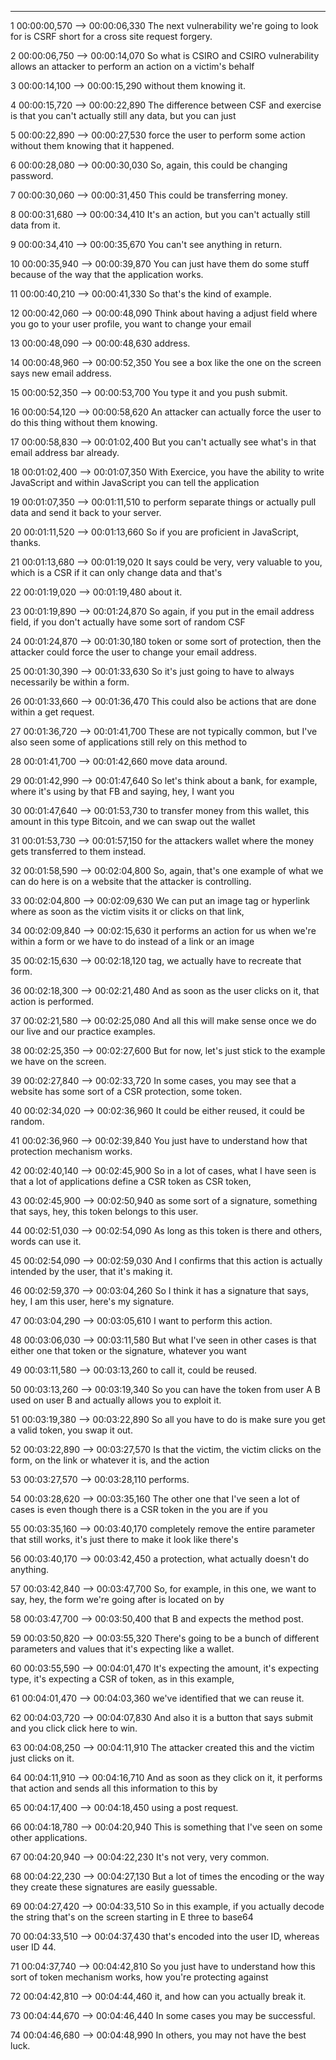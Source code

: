 









---

1
00:00:00,570 --> 00:00:06,330
The next vulnerability we're going to look for is CSRF short for a cross site request forgery.

2
00:00:06,750 --> 00:00:14,070
So what is CSIRO and CSIRO vulnerability allows an attacker to perform an action on a victim's behalf

3
00:00:14,100 --> 00:00:15,290
without them knowing it.

4
00:00:15,720 --> 00:00:22,890
The difference between CSF and exercise is that you can't actually still any data, but you can just

5
00:00:22,890 --> 00:00:27,530
force the user to perform some action without them knowing that it happened.

6
00:00:28,080 --> 00:00:30,030
So, again, this could be changing password.

7
00:00:30,060 --> 00:00:31,450
This could be transferring money.

8
00:00:31,680 --> 00:00:34,410
It's an action, but you can't actually still data from it.

9
00:00:34,410 --> 00:00:35,670
You can't see anything in return.

10
00:00:35,940 --> 00:00:39,870
You can just have them do some stuff because of the way that the application works.

11
00:00:40,210 --> 00:00:41,330
So that's the kind of example.

12
00:00:42,060 --> 00:00:48,090
Think about having a adjust field where you go to your user profile, you want to change your email

13
00:00:48,090 --> 00:00:48,630
address.

14
00:00:48,960 --> 00:00:52,350
You see a box like the one on the screen says new email address.

15
00:00:52,350 --> 00:00:53,700
You type it and you push submit.

16
00:00:54,120 --> 00:00:58,620
An attacker can actually force the user to do this thing without them knowing.

17
00:00:58,830 --> 00:01:02,400
But you can't actually see what's in that email address bar already.

18
00:01:02,400 --> 00:01:07,350
With Exercice, you have the ability to write JavaScript and within JavaScript you can tell the application

19
00:01:07,350 --> 00:01:11,510
to perform separate things or actually pull data and send it back to your server.

20
00:01:11,520 --> 00:01:13,660
So if you are proficient in JavaScript, thanks.

21
00:01:13,680 --> 00:01:19,020
It says could be very, very valuable to you, which is a CSR if it can only change data and that's

22
00:01:19,020 --> 00:01:19,480
about it.

23
00:01:19,890 --> 00:01:24,870
So again, if you put in the email address field, if you don't actually have some sort of random CSF

24
00:01:24,870 --> 00:01:30,180
token or some sort of protection, then the attacker could force the user to change your email address.

25
00:01:30,390 --> 00:01:33,630
So it's just going to have to always necessarily be within a form.

26
00:01:33,660 --> 00:01:36,470
This could also be actions that are done within a get request.

27
00:01:36,720 --> 00:01:41,700
These are not typically common, but I've also seen some of applications still rely on this method to

28
00:01:41,700 --> 00:01:42,660
move data around.

29
00:01:42,990 --> 00:01:47,640
So let's think about a bank, for example, where it's using by that FB and saying, hey, I want you

30
00:01:47,640 --> 00:01:53,730
to transfer money from this wallet, this amount in this type Bitcoin, and we can swap out the wallet

31
00:01:53,730 --> 00:01:57,150
for the attackers wallet where the money gets transferred to them instead.

32
00:01:58,590 --> 00:02:04,800
So, again, that's one example of what we can do here is on a website that the attacker is controlling.

33
00:02:04,800 --> 00:02:09,630
We can put an image tag or hyperlink where as soon as the victim visits it or clicks on that link,

34
00:02:09,840 --> 00:02:15,630
it performs an action for us when we're within a form or we have to do instead of a link or an image

35
00:02:15,630 --> 00:02:18,120
tag, we actually have to recreate that form.

36
00:02:18,300 --> 00:02:21,480
And as soon as the user clicks on it, that action is performed.

37
00:02:21,580 --> 00:02:25,080
And all this will make sense once we do our live and our practice examples.

38
00:02:25,350 --> 00:02:27,600
But for now, let's just stick to the example we have on the screen.

39
00:02:27,840 --> 00:02:33,720
In some cases, you may see that a website has some sort of a CSR protection, some token.

40
00:02:34,020 --> 00:02:36,960
It could be either reused, it could be random.

41
00:02:36,960 --> 00:02:39,840
You just have to understand how that protection mechanism works.

42
00:02:40,140 --> 00:02:45,900
So in a lot of cases, what I have seen is that a lot of applications define a CSR token as CSR token,

43
00:02:45,900 --> 00:02:50,940
as some sort of a signature, something that says, hey, this token belongs to this user.

44
00:02:51,030 --> 00:02:54,090
As long as this token is there and others, words can use it.

45
00:02:54,090 --> 00:02:59,030
And I confirms that this action is actually intended by the user, that it's making it.

46
00:02:59,370 --> 00:03:04,260
So I think it has a signature that says, hey, I am this user, here's my signature.

47
00:03:04,290 --> 00:03:05,610
I want to perform this action.

48
00:03:06,030 --> 00:03:11,580
But what I've seen in other cases is that either one that token or the signature, whatever you want

49
00:03:11,580 --> 00:03:13,260
to call it, could be reused.

50
00:03:13,260 --> 00:03:19,340
So you can have the token from user A B used on user B and actually allows you to exploit it.

51
00:03:19,380 --> 00:03:22,890
So all you have to do is make sure you get a valid token, you swap it out.

52
00:03:22,890 --> 00:03:27,570
Is that the victim, the victim clicks on the form, on the link or whatever it is, and the action

53
00:03:27,570 --> 00:03:28,110
performs.

54
00:03:28,620 --> 00:03:35,160
The other one that I've seen a lot of cases is even though there is a CSR token in the you are if you

55
00:03:35,160 --> 00:03:40,170
completely remove the entire parameter that still works, it's just there to make it look like there's

56
00:03:40,170 --> 00:03:42,450
a protection, what actually doesn't do anything.

57
00:03:42,840 --> 00:03:47,700
So, for example, in this one, we want to say, hey, the form we're going after is located on by

58
00:03:47,700 --> 00:03:50,400
that B and expects the method post.

59
00:03:50,820 --> 00:03:55,320
There's going to be a bunch of different parameters and values that it's expecting like a wallet.

60
00:03:55,590 --> 00:04:01,470
It's expecting the amount, it's expecting type, it's expecting a CSR of token, as in this example,

61
00:04:01,470 --> 00:04:03,360
we've identified that we can reuse it.

62
00:04:03,720 --> 00:04:07,830
And also it is a button that says submit and you click click here to win.

63
00:04:08,250 --> 00:04:11,910
The attacker created this and the victim just clicks on it.

64
00:04:11,910 --> 00:04:16,710
And as soon as they click on it, it performs that action and sends all this information to this by

65
00:04:17,400 --> 00:04:18,450
using a post request.

66
00:04:18,780 --> 00:04:20,940
This is something that I've seen on some other applications.

67
00:04:20,940 --> 00:04:22,230
It's not very, very common.

68
00:04:22,230 --> 00:04:27,130
But a lot of times the encoding or the way they create these signatures are easily guessable.

69
00:04:27,420 --> 00:04:33,510
So in this example, if you actually decode the string that's on the screen starting in E three to base64

70
00:04:33,510 --> 00:04:37,430
that's encoded into the user ID, whereas user ID 44.

71
00:04:37,740 --> 00:04:42,810
So you just have to understand how this sort of token mechanism works, how you're protecting against

72
00:04:42,810 --> 00:04:44,460
it, and how can you actually break it.

73
00:04:44,670 --> 00:04:46,440
In some cases you may be successful.

74
00:04:46,680 --> 00:04:48,990
In others, you may not have the best luck.